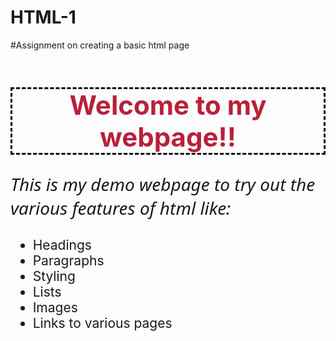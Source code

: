 # HTML-1
#Assignment on creating a basic html page
<!DOCTYPE html>
<html>
<head>
    <title>Hasmithraa</title>
</head>
<body>
    <h1 style="color:rgb(185, 32, 58);text-align: center;border-style: dashed;border-color: black;font-size: 300%;">Welcome to my webpage!!</h1>
    <p style="font-size: 200%;font-family: 'Segoe UI', Tahoma, Geneva, Verdana, sans-serif;"><i>This is my demo webpage to try out the various features of html like:</i> </p>
    <ul style="font-size: 150%;">
        <li>Headings</li>
        <li>Paragraphs</li>
        <li>Styling</li>
        <li>Lists</li>        
        <li>Images</li>
        <li>Links to various pages</li> 
    </ul>
</body>
</html>
